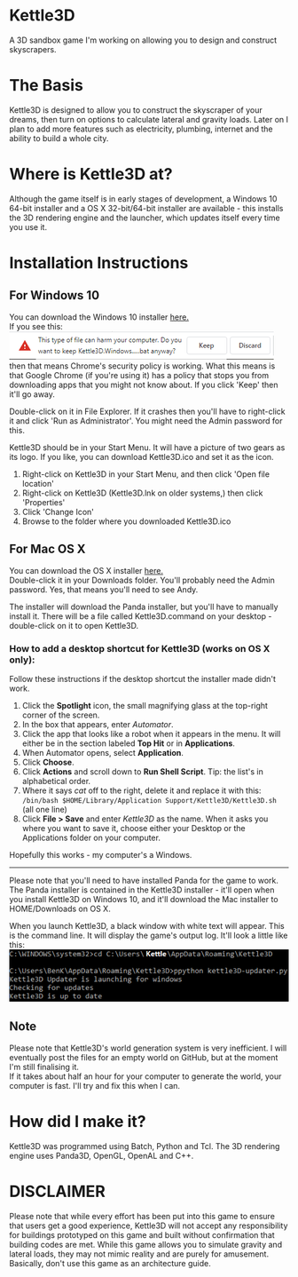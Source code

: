 # Kettle3D
A 3D sandbox game I'm working on allowing you to design and construct skyscrapers.

# The Basis
Kettle3D is designed to allow you to construct the skyscraper of your dreams, then turn on options to calculate lateral and gravity loads. Later on I plan to add more features such as electricity, plumbing, internet and the ability to build a whole city.

# Where is Kettle3D at?
Although the game itself is in early stages of development, a Windows 10 64-bit installer and a OS X 32-bit/64-bit installer are available - this installs the 3D rendering engine and the launcher, which updates itself every time you use it.

# Installation Instructions

## For Windows 10
You can download the Windows 10 installer [here.](https://github.com/Kettle3D/Kettle3D/releases/download/v1.0.1/Kettle3D.Windows.Installer.bat)  
If you see this:  
![Image](https://raw.githubusercontent.com/Kettle3D/Kettle3D/master/assets/chromes-security-policy.png "Chrome's Security Policy")  
then that means Chrome's security policy is working. What this means is that Google Chrome (if you're using it) has a policy that stops you from downloading apps that you might not know about. If you click 'Keep' then it'll go away.

Double-click on it in File Explorer. If it crashes then you'll have to right-click it and click 'Run as Administrator'. You might need the Admin password for this.

Kettle3D should be in your Start Menu. It will have a picture of two gears as its logo. If you like, you can download Kettle3D.ico and set it as the icon.
1) Right-click on Kettle3D in your Start Menu, and then click 'Open file location'
2) Right-click on Kettle3D (Kettle3D.lnk on older systems,) then click 'Properties'
3) Click 'Change Icon'
4) Browse to the folder where you downloaded Kettle3D.ico

## For Mac OS X
You can download the OS X installer [here.](https://github.com/Kettle3D/Kettle3D/releases/download/v1.0.1/Kettle3D.OS.X.Installer.sh)  
Double-click it in your Downloads folder. You'll probably need the Admin password. Yes, that means you'll need to see Andy.

The installer will download the Panda installer, but you'll have to manually install it.
There will be a file called Kettle3D.command on your desktop - double-click on it to open Kettle3D.

### How to add a desktop shortcut for Kettle3D (works on OS X only):
Follow these instructions if the desktop shortcut the installer made didn't work.
1) Click the **Spotlight** icon, the small magnifying glass at the top-right corner of the screen.
2) In the box that appears, enter *Automator*.
3) Click the app that looks like a robot when it appears in the menu. It will either be in the section labeled **Top Hit** or in **Applications**.
4) When Automator opens, select **Application**.
5) Click **Choose**.
6) Click **Actions** and scroll down to **Run Shell Script**. Tip: the list's in alphabetical order.
7) Where it says *cat* off to the right, delete it and replace it with this:
`/bin/bash $HOME/Library/Application Support/Kettle3D/Kettle3D.sh` (all one line)
8) Click **File > Save** and enter *Kettle3D* as the name. When it asks you where you want to save it, choose either your Desktop or the Applications folder on your computer.

Hopefully this works - my computer's a Windows.

---

Please note that you'll need to have installed Panda for the game to work. The Panda installer is contained in the Kettle3D installer - it'll open when you install Kettle3D on Windows 10, and it'll download the Mac installer to HOME/Downloads on OS X.
  
When you launch Kettle3D, a black window with white text will appear. This is the command line. It will display the game's output log. It'll look a little like this:  
![Image](https://raw.githubusercontent.com/Kettle3D/Kettle3D/master/assets/windows_command_line.png "Kettle3D Command Window")

## Note
Please note that Kettle3D's world generation system is very inefficient. I will eventually post the files for an empty world on GitHub, but at the moment I'm still finalising it.  
If it takes about half an hour for your computer to generate the world, your computer is fast. I'll try and fix this when I can.

# How did I make it?
Kettle3D was programmed using Batch, Python and Tcl. The 3D rendering engine uses Panda3D, OpenGL, OpenAL and C++.

# DISCLAIMER
Please note that while every effort has been put into this game to ensure that users get a good experience, Kettle3D will not accept any responsibility for buildings prototyped on this game and built without confirmation that building codes are met. While this game allows you to simulate gravity and lateral loads, they may not mimic reality and are purely for amusement. Basically, don't use this game as an architecture guide.

